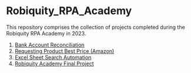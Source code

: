 # Robiquity_RPA_Academy
This repository comprises the collection of projects completed during the Robiquity RPA Academy in 2023.
1. [Bank Account Reconciliation](https://github.com/AhmedAbdElFatahMohamed/Robiquity_RPA_Academy/tree/main/Bank%20Account%20Reconciliation)
2. [Requesting Product Best Price (Amazon)](https://github.com/AhmedAbdElFatahMohamed/Robiquity_RPA_Academy/tree/main/Requesting%20Product%20Best%20Price%20(Amazon))
3. [Excel Sheet Search Automation](https://github.com/AhmedAbdElFatahMohamed/Robiquity_RPA_Academy/tree/main/Excel%20Sheet%20Search%20Automation)
4. [Robiquity Academy Final Project](https://github.com/AhmedAbdElFatahMohamed/Robiquity_RPA_Academy/tree/main/Robiquity%20Academy%20Final%20Project)
